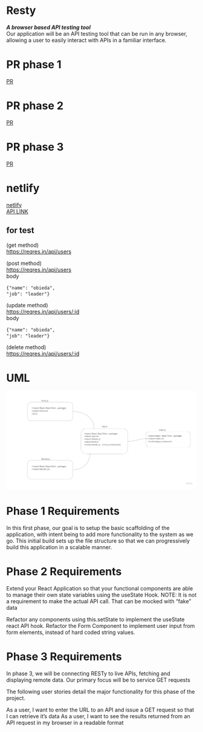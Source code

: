 # Resty  
***A browser based API testing tool***  
Our application will be an API testing tool that can be run in any browser, allowing a user to easily interact with APIs in a familiar interface.  

# PR phase  1
[PR](https://github.com/Oubaida996/resty/pull/1)  

# PR phase 2
[PR](https://github.com/Oubaida996/resty/pull/3)  

# PR phase 3
[PR](https://github.com/Oubaida996/resty/pull/4) 

# netlify  
[netlify](https://626d0b11299e455894692502--warm-hotteok-09251b.netlify.app/)  
[API LINK](https://reqres.in/)  

## for test  

 (get method)    
 https://reqres.in/api/users  
 

(post method)  
https://reqres.in/api/users  
body 
  

    {"name": "obieda",  
    "job": "leader"}  
    
    
(update method)    
https://reqres.in/api/users/:id    
body  
  

    {"name": "obieda",  
    "job": "leader"}  
    
    
  (delete method)  
  https://reqres.in/api/users/:id  
  
  
# UML  
![UML](./assets/Resty_uml.jpg)  


# Phase 1 Requirements 
 In this first phase, our goal is to setup the basic scaffolding of the application, with intent being to add more functionality to the system as we go. This initial build sets up the file structure so that we can progressively build this application in a scalable manner.  
 
 # Phase 2 Requirements 
Extend your React Application so that your functional components are able to manage their own state variables using the useState Hook.
NOTE: It is not a requirement to make the actual API call. That can be mocked with “fake” data

Refactor any components using this.setState to implement the useState react API hook.
Refactor the Form Component to implement user input from form elements, instead of hard coded string values.  

 # Phase 3 Requirements 
In phase 3, we will be connecting RESTy to live APIs, fetching and displaying remote data. Our primary focus will be to service GET requests

The following user stories detail the major functionality for this phase of the project.

As a user, I want to enter the URL to an API and issue a GET request so that I can retrieve it’s data
As a user, I want to see the results returned from an API request in my browser in a readable format
